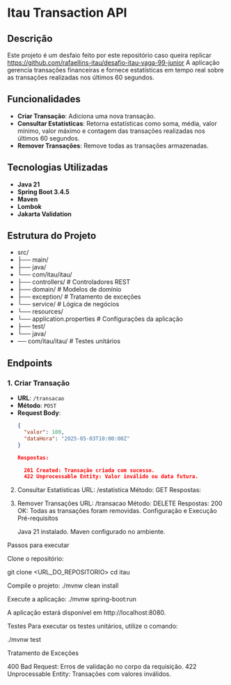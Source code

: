 # Itau Transaction API

## Descrição

Este projeto é um desfaio feito por este repositório caso queira replicar https://github.com/rafaellins-itau/desafio-itau-vaga-99-junior
A aplicação gerencia transações financeiras e fornece estatísticas em tempo real sobre as transações realizadas nos últimos 60 segundos.

## Funcionalidades

- **Criar Transação**: Adiciona uma nova transação.
- **Consultar Estatísticas**: Retorna estatísticas como soma, média, valor mínimo, valor máximo e contagem das transações realizadas nos últimos 60 segundos.
- **Remover Transações**: Remove todas as transações armazenadas.

## Tecnologias Utilizadas

- **Java 21**
- **Spring Boot 3.4.5**
- **Maven**
- **Lombok**
- **Jakarta Validation**

## Estrutura do Projeto
- src/ 
- ├── main/ 
- ├── java/ 
- └── com/itau/itau/ 
-    ├── controllers/ # Controladores REST 
-    ├── domain/ # Modelos de domínio 
-    ├── exception/ # Tratamento de exceções 
-    └── service/ # Lógica de negócios 
-    └── resources/ 
-    └── application.properties # Configurações da aplicação 
-    ├── test/ 
-    └── java/ 
-    ── com/itau/itau/ # Testes unitários

## Endpoints

### 1. Criar Transação
- **URL**: `/transacao`
- **Método**: `POST`
- **Request Body**:
  ```json
  {
    "valor": 100,
    "dataHora": "2025-05-03T10:00:00Z"
  }

  Respostas:

    201 Created: Transação criada com sucesso.
    422 Unprocessable Entity: Valor inválido ou data futura.
2. Consultar Estatísticas
    URL: /estatistica
    Método: GET
    Respostas:
3. Remover Transações
    URL: /transacao
    Método: DELETE
    Respostas:
        200 OK: Todas as transações foram removidas.
Configuração e Execução
    Pré-requisitos

    Java 21 instalado.
    Maven configurado no ambiente.

Passos para executar

Clone o repositório:

git clone <URL_DO_REPOSITORIO>
cd itau

Compile o projeto:
./mvnw clean install

Execute a aplicação:
./mvnw spring-boot:run

A aplicação estará disponível em http://localhost:8080.

Testes
Para executar os testes unitários, utilize o comando:

./mvnw test

Tratamento de Exceções

400 Bad Request: Erros de validação no corpo da requisição.
422 Unprocessable Entity: Transações com valores inválidos.
